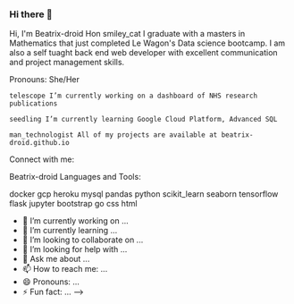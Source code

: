 ### Hi there 👋
Hi, I'm Beatrix-droid Hon smiley_cat
I graduate with a masters in Mathematics that just completed Le Wagon's Data science bootcamp. I am also a self tuaght back end
web developer with excellent communication and project management skills.

Pronouns: She/Her

    telescope I’m currently working on a dashboard of NHS research publications

    seedling I’m currently learning Google Cloud Platform, Advanced SQL

    man_technologist All of my projects are available at beatrix-droid.github.io


Connect with me:

Beatrix-droid
Languages and Tools:

docker gcp heroku mysql pandas python scikit_learn seaborn tensorflow flask jupyter bootstrap go css html


- 🔭 I’m currently working on ...
- 🌱 I’m currently learning ...
- 👯 I’m looking to collaborate on ...
- 🤔 I’m looking for help with ...
- 💬 Ask me about ...
- 📫 How to reach me: ...
- 😄 Pronouns: ...
- ⚡ Fun fact: ...
-->
